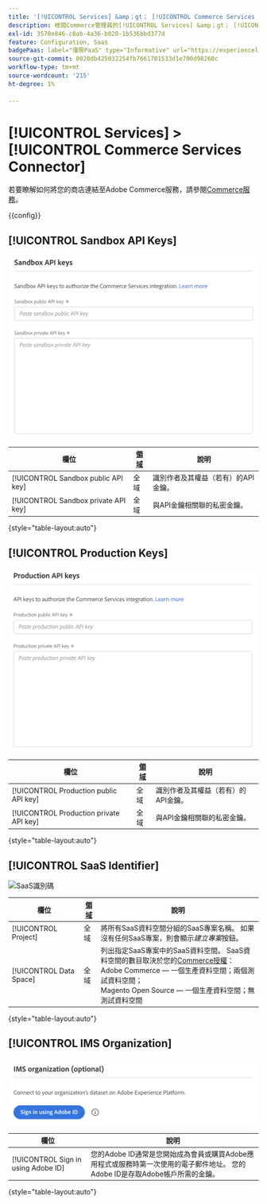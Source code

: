 ```yaml
---
title: '[!UICONTROL Services] &amp；gt； [!UICONTROL Commerce Services Connector]'
description: 檢閱Commerce管理員的[!UICONTROL Services] &amp；gt； [!UICONTROL Commerce Services Connector]頁面上的組態設定。
exl-id: 3570e846-c8ab-4a36-b020-1b536bbd377d
feature: Configuration, Saas
badgePaas: label="僅限PaaS" type="Informative" url="https://experienceleague.adobe.com/zh-hant/docs/commerce/user-guides/product-solutions" tooltip="僅適用於雲端專案(Adobe管理的PaaS基礎結構)和內部部署專案的Adobe Commerce 。"
source-git-commit: 0020db425032254fb7661701533d1e700d98260c
workflow-type: tm+mt
source-wordcount: '215'
ht-degree: 1%

---
```


# [!UICONTROL Services] > [!UICONTROL Commerce Services Connector]

若要瞭解如何將您的商店連結至Adobe Commerce服務，請參閱[Commerce服務](https://experienceleague.adobe.com/docs/commerce/user-guides/integration-services/saas.html?lang=zh-Hant)。

{{config}}

## [!UICONTROL Sandbox API Keys]

![沙箱API金鑰](./assets/sandbox-key-saas-configuration.png)<!-- zoom -->

| 欄位 | [領域](../../getting-started/websites-stores-views.md#scope-settings) | 說明 |
|--- |--- |--- |
| [!UICONTROL Sandbox public API key] | 全域 | 識別作者及其權益（若有）的API金鑰。 |
| [!UICONTROL Sandbox private API key] | 全域 | 與API金鑰相關聯的私密金鑰。 |

{style="table-layout:auto"}

## [!UICONTROL Production Keys]

![生產API金鑰](./assets/prod-key-saas-configuration.png)<!-- zoom -->

| 欄位 | [領域](../../getting-started/websites-stores-views.md#scope-settings) | 說明 |
|--- |--- |--- |
| [!UICONTROL Production public API key] | 全域 | 識別作者及其權益（若有）的API金鑰。 |
| [!UICONTROL Production private API key] | 全域 | 與API金鑰相關聯的私密金鑰。 |

{style="table-layout:auto"}

## [!UICONTROL SaaS Identifier]

![SaaS識別碼](./assets/saas-identifier.png)<!-- zoom -->

| 欄位 | [領域](../../getting-started/websites-stores-views.md#scope-settings) | 說明 |
|--- |--- |--- |
| [!UICONTROL Project] | 全域 | 將所有SaaS資料空間分組的SaaS專案名稱。 如果沒有任何SaaS專案，則會顯示&#x200B;_建立專案_&#x200B;按鈕。 |
| [!UICONTROL Data Space] | 全域 | 列出指定SaaS專案中的SaaS資料空間。 SaaS資料空間的數目取決於您的[Commerce授權](https://experienceleague.adobe.com/docs/commerce/user-guides/integration-services/saas.html?lang=zh-Hant)：<br />Adobe Commerce — 一個生產資料空間；兩個測試資料空間；<br />Magento Open Source — 一個生產資料空間；無測試資料空間 |

{style="table-layout:auto"}

## [!UICONTROL IMS Organization]

![IMS組織](./assets/ims-organization.png)<!-- zoom -->

| 欄位 | 說明 |
|--- |--- |
| [!UICONTROL Sign in using Adobe ID] | 您的Adobe ID通常是您開始成為會員或購買Adobe應用程式或服務時第一次使用的電子郵件地址。 您的Adobe ID是存取Adobe帳戶所需的金鑰。 |

{style="table-layout:auto"}

